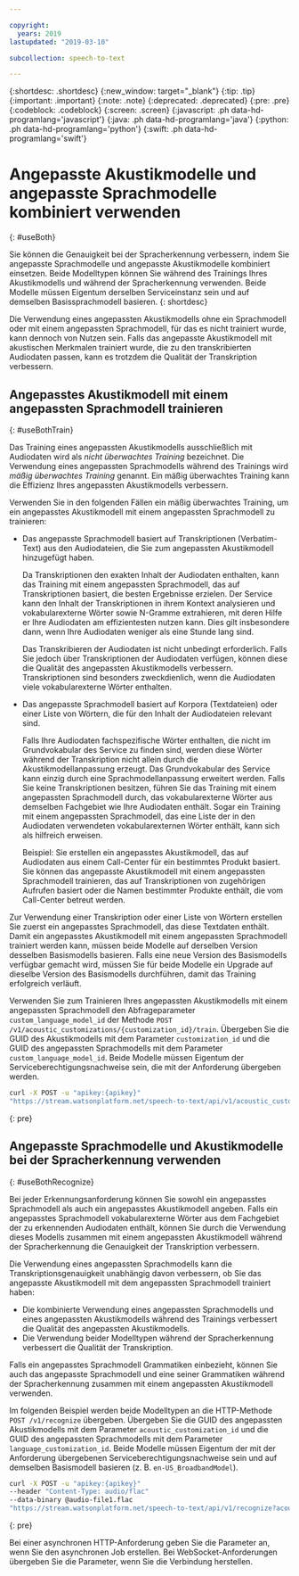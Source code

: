 ```yaml
---

copyright:
  years: 2019
lastupdated: "2019-03-10"

subcollection: speech-to-text

---
```


{:shortdesc: .shortdesc}
{:new_window: target="_blank"}
{:tip: .tip}
{:important: .important}
{:note: .note}
{:deprecated: .deprecated}
{:pre: .pre}
{:codeblock: .codeblock}
{:screen: .screen}
{:javascript: .ph data-hd-programlang='javascript'}
{:java: .ph data-hd-programlang='java'}
{:python: .ph data-hd-programlang='python'}
{:swift: .ph data-hd-programlang='swift'}

# Angepasste Akustikmodelle und angepasste Sprachmodelle kombiniert verwenden
{: #useBoth}

Sie können die Genauigkeit bei der Spracherkennung verbessern, indem Sie angepasste Sprachmodelle und angepasste Akustikmodelle kombiniert einsetzen. Beide Modelltypen können Sie  während des Trainings Ihres Akustikmodells und während der Spracherkennung verwenden. Beide Modelle müssen Eigentum derselben Serviceinstanz sein und auf demselben Basissprachmodell basieren.
{: shortdesc}

Die Verwendung eines angepassten Akustikmodells ohne ein Sprachmodell oder mit einem angepassten Sprachmodell, für das es nicht trainiert wurde, kann dennoch von Nutzen sein. Falls das angepasste Akustikmodell mit akustischen Merkmalen trainiert wurde, die zu den transkribierten Audiodaten passen, kann es trotzdem die Qualität der Transkription verbessern.

## Angepasstes Akustikmodell mit einem angepassten Sprachmodell trainieren
{: #useBothTrain}

Das Training eines angepassten Akustikmodells ausschließlich mit Audiodaten wird als *nicht überwachtes Training* bezeichnet. Die Verwendung eines angepassten Sprachmodells während des Trainings wird *mäßig überwachtes Training* genannt. Ein mäßig überwachtes Training kann die Effizienz Ihres angepassten Akustikmodells verbessern.

Verwenden Sie in den folgenden Fällen ein mäßig überwachtes Training, um ein angepasstes Akustikmodell mit einem angepassten Sprachmodell zu trainieren:

-   Das angepasste Sprachmodell basiert auf Transkriptionen (Verbatim-Text) aus den Audiodateien, die Sie zum angepassten Akustikmodell hinzugefügt haben.

    Da Transkriptionen den exakten Inhalt der Audiodaten enthalten, kann das Training mit einem angepassten Sprachmodell, das auf Transkriptionen basiert, die besten Ergebnisse erzielen. Der Service kann den Inhalt der Transkriptionen in ihrem Kontext analysieren und vokabularexterne Wörter sowie N-Gramme extrahieren, mit deren Hilfe er Ihre Audiodaten am effizientesten nutzen kann. Dies gilt insbesondere dann, wenn Ihre Audiodaten weniger als eine Stunde lang sind.

    Das Transkribieren der Audiodaten ist nicht unbedingt erforderlich. Falls Sie jedoch über Transkriptionen der Audiodaten verfügen, können diese die Qualität des angepassten Akustikmodells verbessern. Transkriptionen sind besonders zweckdienlich, wenn die Audiodaten viele vokabularexterne Wörter enthalten.
-   Das angepasste Sprachmodell basiert auf Korpora (Textdateien) oder einer Liste von Wörtern, die für den Inhalt der Audiodateien relevant sind.

    Falls Ihre Audiodaten fachspezifische Wörter enthalten, die nicht im Grundvokabular des Service zu finden sind, werden diese Wörter während der Transkription nicht allein durch die Akustikmodellanpassung erzeugt. Das Grundvokabular des Service kann einzig durch eine Sprachmodellanpassung erweitert werden. Falls Sie keine Transkriptionen besitzen, führen Sie das Training mit einem angepassten Sprachmodell durch, das vokabularexterne Wörter aus demselben Fachgebiet wie Ihre Audiodaten enthält. Sogar ein Training mit einem angepassten Sprachmodell, das eine Liste der in den Audiodaten verwendeten vokabularexternen Wörter enthält, kann sich als hilfreich erweisen.

    Beispiel: Sie erstellen ein angepasstes Akustikmodell, das auf Audiodaten aus einem Call-Center für ein bestimmtes Produkt basiert. Sie können das angepasste Akustikmodell mit einem angepassten Sprachmodell trainieren, das auf Transkriptionen von zugehörigen Aufrufen basiert oder die Namen bestimmter Produkte enthält, die vom Call-Center betreut werden.

Zur Verwendung einer Transkription oder einer Liste von Wörtern erstellen Sie zuerst ein angepasstes Sprachmodell, das diese Textdaten enthält. Damit ein angepasstes Akustikmodell mit einem angepassten Sprachmodell trainiert werden kann, müssen beide Modelle auf derselben Version desselben Basismodells basieren. Falls eine neue Version des Basismodells verfügbar gemacht wird, müssen Sie für beide Modelle ein Upgrade auf dieselbe Version des Basismodells durchführen, damit das Training erfolgreich verläuft.

Verwenden Sie zum Trainieren Ihres angepassten Akustikmodells mit einem angepassten Sprachmodell den Abfrageparameter `custom_language_model_id` der Methode `POST /v1/acoustic_customizations/{customization_id}/train`. Übergeben Sie die GUID des Akustikmodells mit dem Parameter `customization_id` und die GUID des angepassten Sprachmodells mit dem Parameter `custom_language_model_id`. Beide Modelle müssen Eigentum der Serviceberechtigungsnachweise sein, die mit der Anforderung übergeben werden.

```bash
curl -X POST -u "apikey:{apikey}"
"https://stream.watsonplatform.net/speech-to-text/api/v1/acoustic_customizations/{customization_id}/train?custom_language_model_id={customization_id}"
```
{: pre}

## Angepasste Sprachmodelle und Akustikmodelle bei der Spracherkennung verwenden
{: #useBothRecognize}

Bei jeder Erkennungsanforderung können Sie sowohl ein angepasstes Sprachmodell als auch ein angepasstes Akustikmodell angeben. Falls ein angepasstes Sprachmodell vokabularexterne Wörter aus dem Fachgebiet der zu erkennenden Audiodaten enthält, können Sie durch die Verwendung dieses Modells zusammen mit einem angepassten Akustikmodell während der Spracherkennung die Genauigkeit der Transkription verbessern.

Die Verwendung eines angepassten Sprachmodells kann die Transkriptionsgenauigkeit unabhängig davon verbessern, ob Sie das angepasste Akustikmodell mit dem angepassten Sprachmodell trainiert haben:

-   Die kombinierte Verwendung eines angepassten Sprachmodells und eines angepassten Akustikmodells während des Trainings verbessert die Qualität des angepassten Akustikmodells.
-   Die Verwendung beider Modelltypen während der Spracherkennung verbessert die Qualität der Transkription.

Falls ein angepasstes Sprachmodell Grammatiken einbezieht, können Sie auch das angepasste Sprachmodell und eine seiner Grammatiken während der Spracherkennung zusammen mit einem angepassten Akustikmodell verwenden.

Im folgenden Beispiel werden beide Modelltypen an die HTTP-Methode `POST /v1/recognize` übergeben. Übergeben Sie die GUID des angepassten Akustikmodells mit dem Parameter `acoustic_customization_id` und die GUID des angepassten Sprachmodells mit dem Parameter `language_customization_id`. Beide Modelle müssen Eigentum der mit der Anforderung übergebenen Serviceberechtigungsnachweise sein und auf demselben Basismodell basieren (z. B. `en-US_BroadbandModel`).

```bash
curl -X POST -u "apikey:{apikey}"
--header "Content-Type: audio/flac"
--data-binary @audio-file1.flac
"https://stream.watsonplatform.net/speech-to-text/api/v1/recognize?acoustic_customization_id={customization_id}&language_customization_id={anpassungs-id}"
```
{: pre}

Bei einer asynchronen HTTP-Anforderung geben Sie die Parameter an, wenn Sie den asynchronen Job erstellen. Bei WebSocket-Anforderungen übergeben Sie die Parameter, wenn Sie die Verbindung herstellen.

